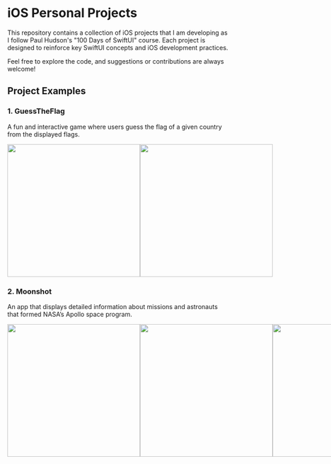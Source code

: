 # iOS Personal Projects

This repository contains a collection of iOS projects that I am developing as I follow Paul Hudson's "100 Days of SwiftUI" course. Each project is designed to reinforce key SwiftUI concepts and iOS development practices.

Feel free to explore the code, and suggestions or contributions are always welcome!

## Project Examples
### 1. GuessTheFlag
A fun and interactive game where users guess the flag of a given country from the displayed flags.
<div style="display: flex; justify-content: space-between;">
  <img src="https://github.com/user-attachments/assets/37f2dfbb-6317-4b02-a5f7-79a4df0e4e28" width="300" />
  <img src="https://github.com/user-attachments/assets/236a9da4-8f0e-4143-8438-1a81de5a5741" width="300" />
</div>

### 2. Moonshot
An app that displays detailed information about missions and astronauts that formed NASA’s Apollo space program.
<div style="display: flex; justify-content: space-between;">
  <img src="https://github.com/user-attachments/assets/548c71fe-b493-4443-8eb3-1d47452dabf4" width="300" />
  <img src="https://github.com/user-attachments/assets/d6533145-fa70-49c1-9b86-101064bed170" width="300" />
  <img src="https://github.com/user-attachments/assets/9ea0fb89-6fc8-4254-831d-7945e77ad43d" width="300" />
</div>

